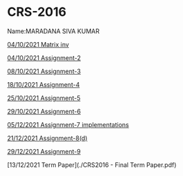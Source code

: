 # CRS-2016

Name:MARADANA SIVA KUMAR

[04/10/2021  Matrix inv](./mat_inv3.c)

[04/10/2021 Assignment-2](./assignment_2.pdf)


[08/10/2021 Assignment-3](./qc_ass_3.pdf)

[18/10/2021 Assignment-4](./qc_ass4(1)_18_10_2021.pdf)

[25/10/2021 Assignment-5](./qc_ass5_crs2016.pdf)

[29/10/2021 Assignment-6](./qc_ass6_crs2016(1).pdf)

[05/12/2021 Assignment-7 implementations](./assignment7_midsem.pdf)

[21/12/2021 Assignment-8(d)](./DH_key_exchange.c)

[29/12/2021 Assignment-9](./hamming_code_7_4.c)

[13/12/2021 Term Paper](./CRS2016 - Final Term Paper.pdf)

